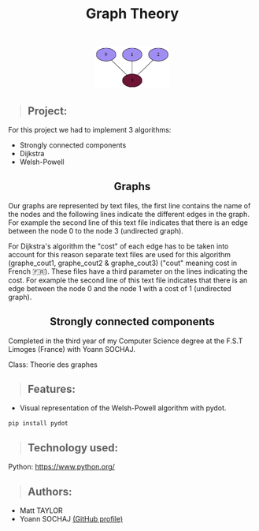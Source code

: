 <h1 align="center"> Graph Theory </h1>
<br>

<p align="center">
  <img src="graphe1.png" width="30%" height="30%">
</p>


>## Project:
For this project we had to implement 3 algorithms: 

- Strongly connected components
- Dijkstra
- Welsh-Powell

<h2 align="center"> Graphs </h2>
Our graphs are represented by text files, the first line contains the name of the nodes and the following lines indicate the different edges in the graph. For example the second line of this text file indicates that there is an edge between the node 0 to the node 3 (undirected graph).

For Dijkstra's algorithm the "cost" of each edge has to be taken into account for this reason separate text files are used for this algorithm (graphe_cout1, graphe_cout2 & graphe_cout3) ("cout" meaning cost in French 🇫🇷). These files have a third parameter on the lines indicating the cost. For example the second line of this text file indicates that there is an edge between the node 0 and the node 1 with a cost of 1 (undirected graph).



<h2 align="center"> Strongly connected components </h2>

Completed in the third year of my Computer Science degree at the F.S.T Limoges (France) with Yoann SOCHAJ.

Class: Theorie des graphes

>## Features:
- Visual representation of the Welsh-Powell algorithm with pydot.
```
pip install pydot
```

>## Technology used:
Python: https://www.python.org/

>## Authors:
- Matt TAYLOR
- Yoann SOCHAJ [(GitHub profile)](https://github.com/YoannSo)
